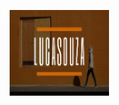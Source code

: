 <p align="center">
  <img src="https://github.com/Lucasssouza95/Lucasssouza95/blob/master/logo.png" height="150" width="175" alt="Unform" />
</p>
